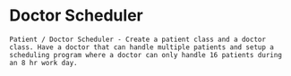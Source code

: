 # Doctor Scheduler
`Patient / Doctor Scheduler - Create a patient class and a doctor class. Have a doctor that can handle multiple patients and setup a scheduling program where a doctor can only handle 16 patients during an 8 hr work day.`
